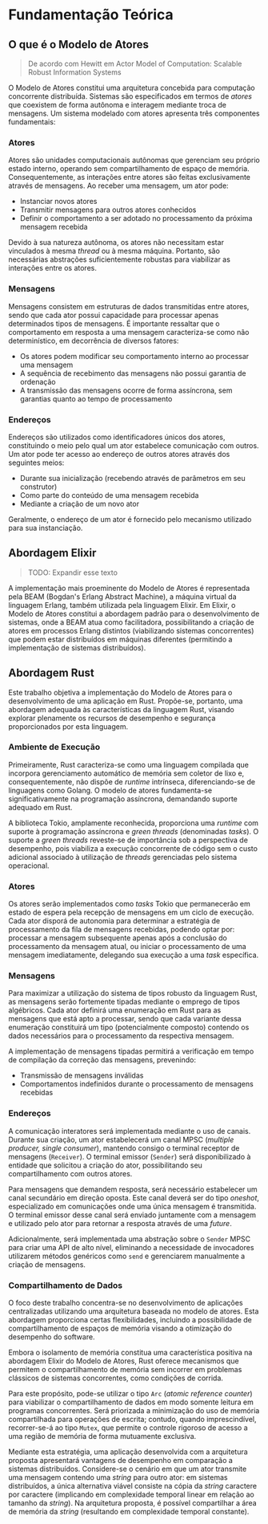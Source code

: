 # Fundamentação Teórica

## O que é o Modelo de Atores

> De acordo com Hewitt em Actor Model of Computation: Scalable Robust Information Systems

O Modelo de Atores constitui uma arquitetura concebida para computação concorrente distribuída. Sistemas são especificados em termos de _atores_ que coexistem de forma autônoma e interagem mediante troca de mensagens. Um sistema modelado com atores apresenta três componentes fundamentais:

### Atores

Atores são unidades computacionais autônomas que gerenciam seu próprio estado interno, operando sem compartilhamento de espaço de memória. Consequentemente, as interações entre atores são feitas exclusivamente através de mensagens. Ao receber uma mensagem, um ator pode:

- Instanciar novos atores
- Transmitir mensagens para outros atores conhecidos
- Definir o comportamento a ser adotado no processamento da próxima mensagem recebida

Devido à sua natureza autônoma, os atores não necessitam estar vinculados à mesma _thread_ ou à mesma máquina. Portanto, são necessárias abstrações suficientemente robustas para viabilizar as interações entre os atores.

### Mensagens

Mensagens consistem em estruturas de dados transmitidas entre atores, sendo que cada ator possui capacidade para processar apenas determinados tipos de mensagens. É importante ressaltar que o comportamento em resposta a uma mensagem caracteriza-se como não determinístico, em decorrência de diversos fatores:

- Os atores podem modificar seu comportamento interno ao processar uma mensagem
- A sequência de recebimento das mensagens não possui garantia de ordenação
- A transmissão das mensagens ocorre de forma assíncrona, sem garantias quanto ao tempo de processamento

### Endereços

Endereços são utilizados como identificadores únicos dos atores, constituindo o meio pelo qual um ator estabelece comunicação com outros. Um ator pode ter acesso ao endereço de outros atores através dos seguintes meios:

- Durante sua inicialização (recebendo através de parâmetros em seu construtor)
- Como parte do conteúdo de uma mensagem recebida
- Mediante a criação de um novo ator

Geralmente, o endereço de um ator é fornecido pelo mecanismo utilizado para sua instanciação.

## Abordagem Elixir

> TODO: Expandir esse texto

A implementação mais proeminente do Modelo de Atores é representada pela BEAM (Bogdan's Erlang Abstract Machine), a máquina virtual da linguagem Erlang, também utilizada pela linguagem Elixir. Em Elixir, o Modelo de Atores constitui a abordagem padrão para o desenvolvimento de sistemas, onde a BEAM atua como facilitadora, possibilitando a criação de atores em processos Erlang distintos (viabilizando sistemas concorrentes) que podem estar distribuídos em máquinas diferentes (permitindo a implementação de sistemas distribuídos).

## Abordagem Rust

Este trabalho objetiva a implementação do Modelo de Atores para o desenvolvimento de uma aplicação em Rust. Propõe-se, portanto, uma abordagem adequada às características da linguagem Rust, visando explorar plenamente os recursos de desempenho e segurança proporcionados por esta linguagem.

### Ambiente de Execução

Primeiramente, Rust caracteriza-se como uma linguagem compilada que incorpora gerenciamento automático de memória sem coletor de lixo e, consequentemente, não dispõe de _runtime_ intrínseca, diferenciando-se de linguagens como Golang. O modelo de atores fundamenta-se significativamente na programação assíncrona, demandando suporte adequado em Rust.

A biblioteca Tokio, amplamente reconhecida, proporciona uma _runtime_ com suporte à programação assíncrona e _green threads_ (denominadas _tasks_). O suporte a _green threads_ reveste-se de importância sob a perspectiva de desempenho, pois viabiliza a execução concorrente de código sem o custo adicional associado à utilização de _threads_ gerenciadas pelo sistema operacional.

### Atores

Os atores serão implementados como _tasks_ Tokio que permanecerão em estado de espera pela recepção de mensagens em um ciclo de execução. Cada ator disporá de autonomia para determinar a estratégia de processamento da fila de mensagens recebidas, podendo optar por: processar a mensagem subsequente apenas após a conclusão do processamento da mensagem atual, ou iniciar o processamento de uma mensagem imediatamente, delegando sua execução a uma _task_ específica.

### Mensagens

Para maximizar a utilização do sistema de tipos robusto da linguagem Rust, as mensagens serão fortemente tipadas mediante o emprego de tipos algébricos. Cada ator definirá uma enumeração em Rust para as mensagens que está apto a processar, sendo que cada variante dessa enumeração constituirá um tipo (potencialmente composto) contendo os dados necessários para o processamento da respectiva mensagem.

A implementação de mensagens tipadas permitirá a verificação em tempo de compilação da correção das mensagens, prevenindo:

- Transmissão de mensagens inválidas
- Comportamentos indefinidos durante o processamento de mensagens recebidas

### Endereços

A comunicação interatores será implementada mediante o uso de canais. Durante sua criação, um ator estabelecerá um canal MPSC (_multiple producer, single consumer_), mantendo consigo o terminal receptor de mensagens (`Receiver`). O terminal emissor (`Sender`) será disponibilizado à entidade que solicitou a criação do ator, possibilitando seu compartilhamento com outros atores.

Para mensagens que demandem resposta, será necessário estabelecer um canal secundário em direção oposta. Este canal deverá ser do tipo _oneshot_, especializado em comunicações onde uma única mensagem é transmitida. O terminal emissor desse canal será enviado juntamente com a mensagem e utilizado pelo ator para retornar a resposta através de uma _future_.

Adicionalmente, será implementada uma abstração sobre o `Sender` MPSC para criar uma API de alto nível, eliminando a necessidade de invocadores utilizarem métodos genéricos como `send` e gerenciarem manualmente a criação de mensagens.

### Compartilhamento de Dados

O foco deste trabalho concentra-se no desenvolvimento de aplicações centralizadas utilizando uma arquitetura baseada no modelo de atores. Esta abordagem proporciona certas flexibilidades, incluindo a possibilidade de compartilhamento de espaços de memória visando a otimização do desempenho do software.

Embora o isolamento de memória constitua uma característica positiva na abordagem Elixir do Modelo de Atores, Rust oferece mecanismos que permitem o compartilhamento de memória sem incorrer em problemas clássicos de sistemas concorrentes, como condições de corrida.

Para este propósito, pode-se utilizar o tipo `Arc` (_atomic reference counter_) para viabilizar o compartilhamento de dados em modo somente leitura em programas concorrentes. Será priorizada a minimização do uso de memória compartilhada para operações de escrita; contudo, quando imprescindível, recorrer-se-á ao tipo `Mutex`, que permite o controle rigoroso de acesso a uma região de memória de forma mutuamente exclusiva.

Mediante esta estratégia, uma aplicação desenvolvida com a arquitetura proposta apresentará vantagens de desempenho em comparação a sistemas distribuídos. Considere-se o cenário em que um ator transmite uma mensagem contendo uma _string_ para outro ator: em sistemas distribuídos, a única alternativa viável consiste na cópia da _string_ caractere por caractere (implicando em complexidade temporal linear em relação ao tamanho da _string_). Na arquitetura proposta, é possível compartilhar a área de memória da _string_ (resultando em complexidade temporal constante).